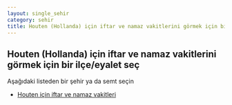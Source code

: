 ```yaml
---
layout: single_sehir
category: sehir
title: Houten (Hollanda) için iftar ve namaz vakitlerini görmek için bir ilçe/eyalet seç
---
```



## Houten (Hollanda) için iftar ve namaz vakitlerini görmek için bir ilçe/eyalet seç

Aşağıdaki listeden bir şehir ya da semt seçin


* [Houten için iftar ve namaz vakitleri](/iftar.html?sehir=Houten&ulke=Hollanda&state=Houten)
